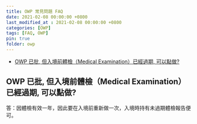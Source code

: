 ```yaml
---
title: OWP 常見問題 FAQ
date: 2021-02-08 00:00:00 +0800
last_modified_at : 2021-02-08 00:00:00 +0800
categories: [OWP]
tags: [FAQ, OWP]
pin: true
folder: owp
---
```


- [OWP 已批, 但入境前體檢（Medical Examination）已經過期, 可以點做?](#owp-已批-但入境前體檢medical-examination已經過期-可以點做)

## OWP 已批, 但入境前體檢（Medical Examination）已經過期, 可以點做?

答：因體檢有效一年，因此要在入境前重新做一次，入境時持有未過期體檢報告便可。